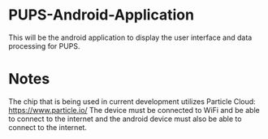 # PUPS-Android-Application
This will be the android application to display the user interface and data processing for PUPS.

# Notes
The chip that is being used in current development utilizes Particle Cloud: https://www.particle.io/
The device must be connected to WiFi and be able to connect to the internet and the android device must also be able to connect to the internet.
